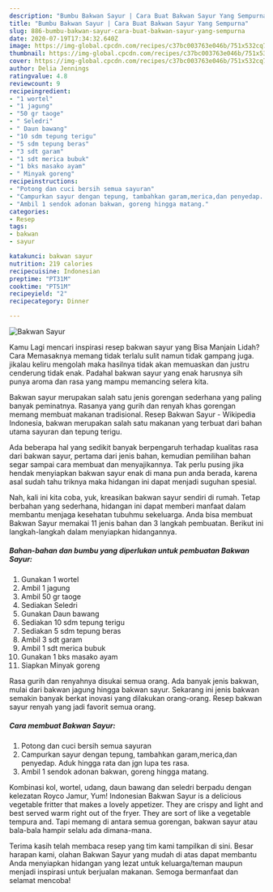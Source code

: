 ```yaml
---
description: "Bumbu Bakwan Sayur | Cara Buat Bakwan Sayur Yang Sempurna"
title: "Bumbu Bakwan Sayur | Cara Buat Bakwan Sayur Yang Sempurna"
slug: 886-bumbu-bakwan-sayur-cara-buat-bakwan-sayur-yang-sempurna
date: 2020-07-19T17:34:32.640Z
image: https://img-global.cpcdn.com/recipes/c37bc003763e046b/751x532cq70/bakwan-sayur-foto-resep-utama.jpg
thumbnail: https://img-global.cpcdn.com/recipes/c37bc003763e046b/751x532cq70/bakwan-sayur-foto-resep-utama.jpg
cover: https://img-global.cpcdn.com/recipes/c37bc003763e046b/751x532cq70/bakwan-sayur-foto-resep-utama.jpg
author: Delia Jennings
ratingvalue: 4.8
reviewcount: 9
recipeingredient:
- "1 wortel"
- "1 jagung"
- "50 gr taoge"
- " Seledri"
- " Daun bawang"
- "10 sdm tepung terigu"
- "5 sdm tepung beras"
- "3 sdt garam"
- "1 sdt merica bubuk"
- "1 bks masako ayam"
- " Minyak goreng"
recipeinstructions:
- "Potong dan cuci bersih semua sayuran"
- "Campurkan sayur dengan tepung, tambahkan garam,merica,dan penyedap. Aduk hingga rata dan jgn lupa tes rasa."
- "Ambil 1 sendok adonan bakwan, goreng hingga matang."
categories:
- Resep
tags:
- bakwan
- sayur

katakunci: bakwan sayur 
nutrition: 219 calories
recipecuisine: Indonesian
preptime: "PT31M"
cooktime: "PT51M"
recipeyield: "2"
recipecategory: Dinner

---
```



![Bakwan Sayur](https://img-global.cpcdn.com/recipes/c37bc003763e046b/751x532cq70/bakwan-sayur-foto-resep-utama.jpg)

Kamu Lagi mencari inspirasi resep bakwan sayur yang Bisa Manjain Lidah? Cara Memasaknya memang tidak terlalu sulit namun tidak gampang juga. jikalau keliru mengolah maka hasilnya tidak akan memuaskan dan justru cenderung tidak enak. Padahal bakwan sayur yang enak harusnya sih punya aroma dan rasa yang mampu memancing selera kita.

Bakwan sayur merupakan salah satu jenis gorengan sederhana yang paling banyak peminatnya. Rasanya yang gurih dan renyah khas gorengan memang membuat makanan tradisional. Resep Bakwan Sayur - Wikipedia Indonesia, bakwan merupakan salah satu makanan yang terbuat dari bahan utama sayuran dan tepung terigu.

Ada beberapa hal yang sedikit banyak berpengaruh terhadap kualitas rasa dari bakwan sayur, pertama dari jenis bahan, kemudian pemilihan bahan segar sampai cara membuat dan menyajikannya. Tak perlu pusing jika hendak menyiapkan bakwan sayur enak di mana pun anda berada, karena asal sudah tahu triknya maka hidangan ini dapat menjadi suguhan spesial.


Nah, kali ini kita coba, yuk, kreasikan bakwan sayur sendiri di rumah. Tetap berbahan yang sederhana, hidangan ini dapat memberi manfaat dalam membantu menjaga kesehatan tubuhmu sekeluarga. Anda bisa membuat Bakwan Sayur memakai 11 jenis bahan dan 3 langkah pembuatan. Berikut ini langkah-langkah dalam menyiapkan hidangannya.

<!--inarticleads1-->

##### Bahan-bahan dan bumbu yang diperlukan untuk pembuatan Bakwan Sayur:

1. Gunakan 1 wortel
1. Ambil 1 jagung
1. Ambil 50 gr taoge
1. Sediakan  Seledri
1. Gunakan  Daun bawang
1. Sediakan 10 sdm tepung terigu
1. Sediakan 5 sdm tepung beras
1. Ambil 3 sdt garam
1. Ambil 1 sdt merica bubuk
1. Gunakan 1 bks masako ayam
1. Siapkan  Minyak goreng


Rasa gurih dan renyahnya disukai semua orang. Ada banyak jenis bakwan, mulai dari bakwan jagung hingga bakwan sayur. Sekarang ini jenis bakwan semakin banyak berkat inovasi yang dilakukan orang-orang. Resep bakwan sayur renyah yang jadi favorit semua orang. 

<!--inarticleads2-->

##### Cara membuat Bakwan Sayur:

1. Potong dan cuci bersih semua sayuran
1. Campurkan sayur dengan tepung, tambahkan garam,merica,dan penyedap. Aduk hingga rata dan jgn lupa tes rasa.
1. Ambil 1 sendok adonan bakwan, goreng hingga matang.


Kombinasi kol, wortel, udang, daun bawang dan seledri berpadu dengan kelezatan Royco Jamur, Yum! Indonesian Bakwan Sayur is a delicious vegetable fritter that makes a lovely appetizer. They are crispy and light and best served warm right out of the fryer. They are sort of like a vegetable tempura and. Tapi memang di antara semua gorengan, bakwan sayur atau bala-bala hampir selalu ada dimana-mana. 

Terima kasih telah membaca resep yang tim kami tampilkan di sini. Besar harapan kami, olahan Bakwan Sayur yang mudah di atas dapat membantu Anda menyiapkan hidangan yang lezat untuk keluarga/teman maupun menjadi inspirasi untuk berjualan makanan. Semoga bermanfaat dan selamat mencoba!
